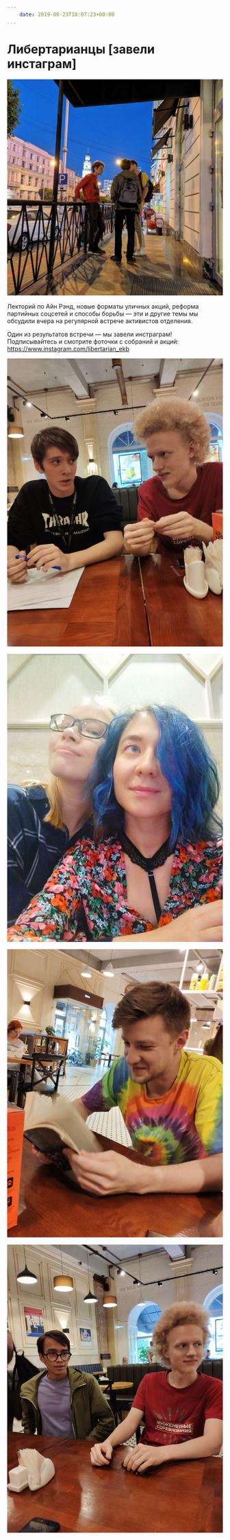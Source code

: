 ```yaml
---
    date: 2019-08-23T18:07:23+00:00
...
```


# Либертарианцы [завели инстаграм]

![](photo_53@23-08-2019_18-07-23.jpg)

Лекторий по Айн Рэнд, новые форматы уличных акций, реформа партийных соцсетей и способы борьбы — эти и другие темы мы обсудили вчера на регулярной встрече активистов отделения. 

Один из результатов встречи — мы завели инстраграм! Подписывайтесь и смотрите фоточки с собраний и акций: https://www.instagram.com/libertarian_ekb

![](photo_54@23-08-2019_18-07-23.jpg)



![](photo_55@23-08-2019_18-07-23.jpg)



![](photo_56@23-08-2019_18-07-23.jpg)



![](photo_57@23-08-2019_18-07-23.jpg)

